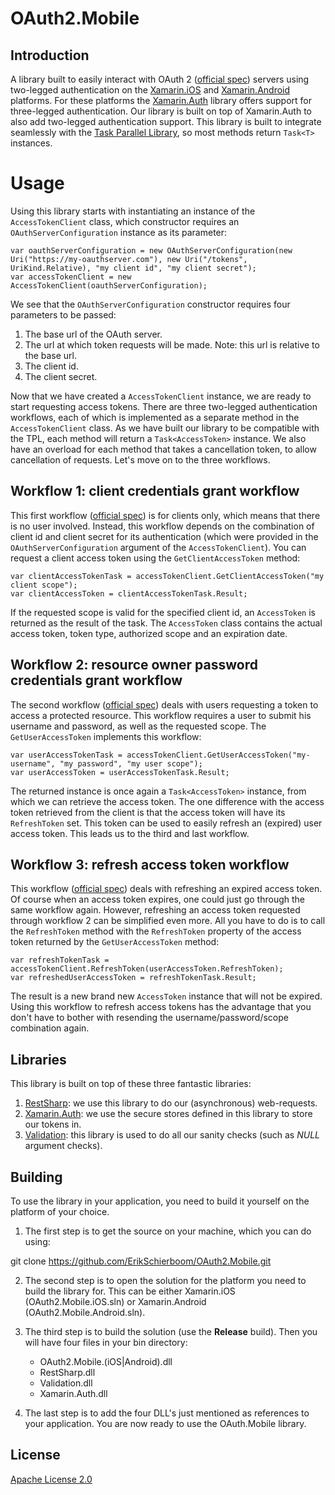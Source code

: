 # OAuth2.Mobile

## Introduction

A library built to easily interact with OAuth 2 ([official spec](http://tools.ietf.org/html/rfc6749)) servers using two-legged authentication on the [Xamarin.iOS](http://xamarin.com/ios) and [Xamarin.Android](http://xamarin.com/monoforandroid) platforms. For these platforms the [Xamarin.Auth](https://github.com/xamarin/Xamarin.Auth) library offers support for three-legged authentication. Our library is built on top of Xamarin.Auth to also add two-legged authentication support. This library is built to integrate seamlessly with the [Task Parallel Library](http://msdn.microsoft.com/en-us/library/dd460717.aspx), so most methods return `Task<T>` instances.

# Usage

Using this library starts with instantiating an instance of the `AccessTokenClient` class, which constructor requires an `OAuthServerConfiguration` instance as its parameter:

	var oauthServerConfiguration = new OAuthServerConfiguration(new Uri("https://my-oauthserver.com"), new Uri("/tokens", UriKind.Relative), "my client id", "my client secret");
    var accessTokenClient = new AccessTokenClient(oauthServerConfiguration);

We see that the `OAuthServerConfiguration` constructor requires four parameters to be passed:

1. The base url of the OAuth server.
2. The url at which token requests will be made. Note: this url is relative to the base url.
3. The client id.
4. The client secret.

Now that we have created a `AccessTokenClient` instance, we are ready to start requesting access tokens. There are three two-legged authentication workflows, each of which is implemented as a separate method in the `AccessTokenClient` class. As we have built our library to be compatible with the TPL, each method will return a `Task<AccessToken>` instance. We also have an overload for each method that takes a cancellation token, to allow cancellation of requests. Let's move on to the three workflows.

## Workflow 1: client credentials grant workflow
This first workflow ([official spec](http://tools.ietf.org/html/rfc6749#section-4.4)) is for clients only, which means that there is no user involved. Instead, this workflow depends on the combination of client id and client secret for its authentication (which were provided in the `OAuthServerConfiguration` argument of the `AccessTokenClient`). You can request a client access token using the `GetClientAccessToken` method:

	var clientAccessTokenTask = accessTokenClient.GetClientAccessToken("my client scope");
	var clientAccessToken = clientAccessTokenTask.Result;

If the requested scope is valid for the specified client id, an `AccessToken` is returned as the result of the task. The `AccessToken` class contains the actual access token, token type, authorized scope and an expiration date.

## Workflow 2: resource owner password credentials grant workflow
The second workflow ([official spec](http://tools.ietf.org/html/rfc6749#section-4.3)) deals with users requesting a token to access a protected resource. This workflow requires a user to submit his username and password, as well as the requested scope. The `GetUserAccessToken` implements this workflow:

	var userAccessTokenTask = accessTokenClient.GetUserAccessToken("my-username", "my password", "my user scope");
    var userAccessToken = userAccessTokenTask.Result;

The returned instance is once again a `Task<AccessToken>` instance, from which we can retrieve the access token. The one difference with the access token retrieved from the client is that the access token will have its  `RefreshToken` set. This token can be used to easily refresh an (expired) user access token. This leads us to the third and last workflow.

## Workflow 3: refresh access token workflow
This workflow ([official spec](http://tools.ietf.org/html/rfc6749#section-6)) deals with refreshing an expired access token. Of course when an access token expires, one could just go through the same workflow again. However, refreshing an access token requested through workflow 2 can be simplified even more. All you have to do is to call the `RefreshToken` method with the `RefreshToken` property of the access token returned by the `GetUserAccessToken` method:

	var refreshTokenTask = accessTokenClient.RefreshToken(userAccessToken.RefreshToken);
    var refreshedUserAccessToken = refreshTokenTask.Result;

The result is a new brand new `AccessToken` instance that will not be expired. Using this workflow to refresh access tokens has the advantage that you don't have to bother with resending the username/password/scope combination again.

## Libraries

This library is built on top of these three fantastic libraries:

1. [RestSharp](http://restsharp.org/): we use this library to do our (asynchronous) web-requests.
2. [Xamarin.Auth](https://github.com/xamarin/Xamarin.Auth): we use the secure stores defined in this library to store our tokens in.
3. [Validation](https://github.com/AArnott/Validation): this library is used to do all our sanity checks (such as _NULL_ argument checks).

## Building

To use the library in your application, you need to build it yourself on the platform of your choice. 

1. The first step is to get the source on your machine, which you can do using:

git clone https://github.com/ErikSchierboom/OAuth2.Mobile.git

2. The second step is to open the solution for the platform you need to build the library for. This can be either Xamarin.iOS (OAuth2.Mobile.iOS.sln) or Xamarin.Android (OAuth2.Mobile.Android.sln). 

3. The third step is to build the solution (use the **Release** build). Then you will have four files in your bin directory:
	* OAuth2.Mobile.(iOS|Android).dll
    * RestSharp.dll
    * Validation.dll
    * Xamarin.Auth.dll

4. The last step is to add the four DLL's just mentioned as references to your application. You are now ready to use the OAuth.Mobile library.

## License
[Apache License 2.0](LICENSE.md)